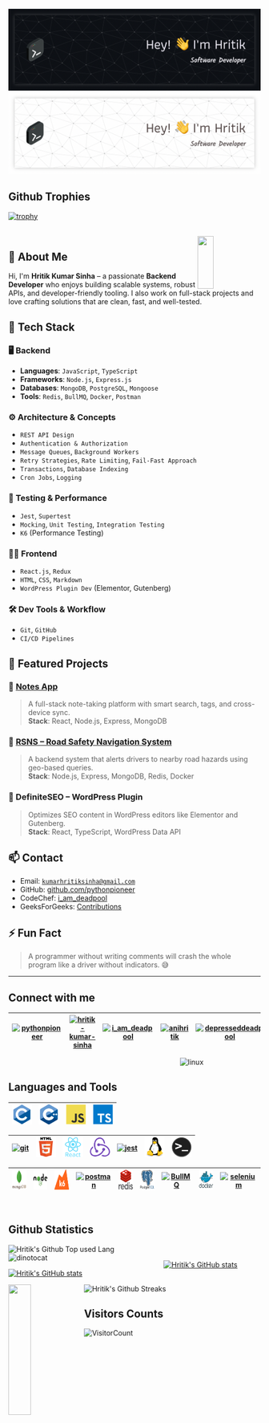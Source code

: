 ![github-header](./dr.png#gh-dark-mode-only)
![github-header](./lt.png#gh-light-mode-only)


## Github Trophies
[![trophy](https://github-profile-trophy.vercel.app/?username=pythonpioneer&theme=onedark&no-bg=true&margin-w=4)](https://github.com/pythonpioneer) 

<br>

<img src="https://github.com/pythonpioneer/pythonpioneer/assets/85961247/b1aecb58-1bfe-4e1f-b36b-bb221fab5af6" align="right" width="25%" height="105vh">

## 📌 About Me

Hi, I'm **Hritik Kumar Sinha** – a passionate **Backend Developer** who enjoys building scalable systems, robust APIs, and developer-friendly tooling. I also work on full-stack projects and love crafting solutions that are clean, fast, and well-tested.

## 💬 Tech Stack

### 🖥️ Backend
- **Languages**: `JavaScript`, `TypeScript`
- **Frameworks**: `Node.js`, `Express.js`
- **Databases**: `MongoDB`, `PostgreSQL`, `Mongoose`
- **Tools**: `Redis`, `BullMQ`, `Docker`, `Postman`

### ⚙️ Architecture & Concepts
- `REST API Design`
- `Authentication & Authorization`
- `Message Queues`, `Background Workers`
- `Retry Strategies`, `Rate Limiting`, `Fail-Fast Approach`
- `Transactions`, `Database Indexing`
- `Cron Jobs`, `Logging`

### 🧪 Testing & Performance
- `Jest`, `Supertest`
- `Mocking`, `Unit Testing`, `Integration Testing`
- `K6` (Performance Testing)

### 🧑‍💻 Frontend
- `React.js`, `Redux`
- `HTML`, `CSS`, `Markdown`
- `WordPress Plugin Dev` (Elementor, Gutenberg)

### 🛠️ Dev Tools & Workflow
- `Git`, `GitHub`
- `CI/CD Pipelines`

## 📁 Featured Projects

### 🔹 [Notes App](https://github.com/pythonpioneer/my-notes-frontend)
> A full-stack note-taking platform with smart search, tags, and cross-device sync.  
**Stack**: React, Node.js, Express, MongoDB

### 🔹 [RSNS – Road Safety Navigation System](https://github.com/pythonpioneer/RSNS)
> A backend system that alerts drivers to nearby road hazards using geo-based queries.  
**Stack**: Node.js, Express, MongoDB, Redis, Docker

### 🔹 DefiniteSEO – WordPress Plugin
> Optimizes SEO content in WordPress editors like Elementor and Gutenberg.  
**Stack**: React, TypeScript, WordPress Data API

## 📫 Contact

- Email: [`kumarhritiksinha@gmail.com`](mailto:kumarhritiksinha@gmail.com)  
- GitHub: [github.com/pythonpioneer](https://github.com/pythonpioneer)  
- CodeChef: [i_am_deadpool](https://www.codechef.com/users/i_am_deadpool)  
- GeeksForGeeks: [Contributions](https://www.geeksforgeeks.org/user/pythonpioneer/contributions/)

## ⚡ Fun Fact  
> A programmer without writing comments will crash the whole program like a driver without indicators. 😅
---

## Connect with me

| <a href="https://twitter.com/_h_r_k__" target="blank"><img align="center" src="https://raw.githubusercontent.com/rahuldkjain/github-profile-readme-generator/master/src/images/icons/Social/twitter.svg" alt="pythonpioneer" height="30" width="40" /></a> | <a href="https://linkedin.com/in/hritik-kumar-sinha" target="blank"><img align="center" src="https://raw.githubusercontent.com/rahuldkjain/github-profile-readme-generator/master/src/images/icons/Social/linked-in-alt.svg" alt="hritik-kumar-sinha" height="30" width="40" /></a> | <a href="https://www.codechef.com/users/i_am_deadpool" target="blank"><img align="center" src="https://img.icons8.com/fluency/48/codechef.png" alt="i_am_deadpool" height="30" width="40" /></a> | <a href="https://www.hackerrank.com/anihritik" target="blank"><img align="center" src="https://raw.githubusercontent.com/rahuldkjain/github-profile-readme-generator/master/src/images/icons/Social/hackerrank.svg" alt="anihritik" height="30" width="40" /></a> | <a href="https://auth.geeksforgeeks.org/user/depresseddeadpool" target="blank"><img align="center" src="https://raw.githubusercontent.com/rahuldkjain/github-profile-readme-generator/master/src/images/icons/Social/geeks-for-geeks.svg" alt="depresseddeadpool" height="30" width="40" /></a>
|---|---|---|---|---|
<img src="https://github.com/pythonpioneer/pythonpioneer/assets/85961247/5dcb5477-60fc-4f66-9032-242541485d2c" alt="linux" align="right" style="margin-right: 10px;" width="30%" />

<br>

## Languages and Tools

| <a href="https://www.cprogramming.com/" target="_blank" rel="noreferrer"> <img src="https://raw.githubusercontent.com/devicons/devicon/master/icons/c/c-original.svg" alt="c" width="40" height="40"/> </a>  |  <a href="https://www.w3schools.com/cpp/" target="_blank" rel="noreferrer"> <img src="https://raw.githubusercontent.com/devicons/devicon/master/icons/cplusplus/cplusplus-original.svg" alt="cplusplus" width="40" height="40"/> </a> | <a href="https://developer.mozilla.org/en-US/docs/Web/JavaScript" target="_blank" rel="noreferrer"> <img src="https://raw.githubusercontent.com/devicons/devicon/master/icons/javascript/javascript-original.svg" alt="JS" width="40" height="40"/> </a>  | <a href="https://www.typescriptlang.org/" target="_blank" rel="noreferrer"> <img src="https://raw.githubusercontent.com/devicons/devicon/master/icons/typescript/typescript-original.svg" alt="TS" width="40" height="40"/> </a> | 
|---|---|---|---|

| <a href="https://git-scm.com/" target="_blank" rel="noreferrer"> <img src="https://www.vectorlogo.zone/logos/git-scm/git-scm-icon.svg" alt="git" width="40" height="40"/> </a> | <a href="https://www.w3.org/html/" target="_blank" rel="noreferrer"> <img src="https://raw.githubusercontent.com/devicons/devicon/master/icons/html5/html5-original-wordmark.svg" alt="html5" width="40" height="40"/> </a> | <a href="https://reactjs.org/" target="_blank" rel="noreferrer"> <img src="https://raw.githubusercontent.com/devicons/devicon/master/icons/react/react-original-wordmark.svg" alt="React.js" width="40" height="40"/> </a> | <a href="https://redux.js.org" target="_blank" rel="noreferrer"> <img src="https://raw.githubusercontent.com/devicons/devicon/master/icons/redux/redux-original.svg" alt="redux" width="40" height="40"/> </a> | <a href="https://jestjs.io" target="_blank" rel="noreferrer"> <img src="https://www.vectorlogo.zone/logos/jestjsio/jestjsio-icon.svg" alt="jest" width="40" height="40"/> </a> | <a href="https://www.linux.org/" target="_blank" rel="noreferrer"> <img src="https://raw.githubusercontent.com/devicons/devicon/master/icons/linux/linux-original.svg" alt="linux" width="40" height="40"/> </a> | <img height="40" width="40" src="https://raw.githubusercontent.com/github/explore/80688e429a7d4ef2fca1e82350fe8e3517d3494d/topics/terminal/terminal.png"> |
|---|---|---|---|---|---|---|

| <a href="https://www.mongodb.com/" target="_blank" rel="noreferrer"> <img src="https://raw.githubusercontent.com/devicons/devicon/master/icons/mongodb/mongodb-original-wordmark.svg" alt="mongodb" width="40" height="40"/> </a> | <a href="https://nodejs.org" target="_blank" rel="noreferrer"> <img src="https://raw.githubusercontent.com/devicons/devicon/master/icons/nodejs/nodejs-original-wordmark.svg" alt="nodejs" width="40" height="40"/> </a> | <a href="https://k6.io/" target="_blank" rel="noreferrer"><img src="https://raw.githubusercontent.com/grafana/k6/master/assets/logo.svg" alt="K6" width="40" height="40"/></a> | <a href="https://postman.com" target="_blank" rel="noreferrer"> <img src="https://www.vectorlogo.zone/logos/getpostman/getpostman-icon.svg" alt="postman" width="40" height="40"/> </a> | <a href="https://redis.io/" target="_blank" rel="noreferrer"><img src="https://raw.githubusercontent.com/devicons/devicon/master/icons/redis/redis-original-wordmark.svg" alt="Redis" width="40" height="40"/></a> | <a href="https://www.postgresql.org/" target="_blank" rel="noreferrer"><img src="https://raw.githubusercontent.com/devicons/devicon/master/icons/postgresql/postgresql-original-wordmark.svg" alt="PostgreSQL" width="40" height="40"/></a> | <a href="https://bullmq.io/" target="_blank" rel="noreferrer"><img src="https://user-images.githubusercontent.com/95200/143832033-32e868df-f3b0-4251-97fb-c64809a43d36.png" alt="BullMQ" width="70" height="40"/></a> | <a href="https://www.docker.com/" target="_blank" rel="noreferrer"><img src="https://raw.githubusercontent.com/devicons/devicon/master/icons/docker/docker-original-wordmark.svg" alt="Docker" width="40" height="40"/></a> | <a href="https://www.selenium.dev" target="_blank" rel="noreferrer"> <img src="https://raw.githubusercontent.com/detain/svg-logos/780f25886640cef088af994181646db2f6b1a3f8/svg/selenium-logo.svg" alt="selenium" width="40" height="40"/> </a> | 
|---|---|---|---|---|---|---|---|---|
</p>

<br>

## Github Statistics

![Hritik's Github Top used Lang](https://github-readme-stats-mu-virid.vercel.app/api/top-langs?username=pythonpioneer&show_icons=true_color=fff&icon_color=79ff97&text_color=9f9f9f&theme=transparent)<img src="https://github.com/pythonpioneer/pythonpioneer/assets/85961247/c9a3a801-c90e-4b61-9d94-977983f5e97c" alt="dinotocat" style="float: left; margin-right: 10px;" width="300" />


[![Hritik's GitHub stats](https://readmestats.999857.xyz/api?username=pythonpioneer\&show_icons=true\&theme=dark#gh-dark-mode-only)](https://github.com/pythonpioneer/github-readme-stats#responsive-card-theme#gh-dark-mode-only)
[![Hritik's GitHub stats](https://readmestats.999857.xyz/api?username=pythonpioneer\&show_icons=true\&theme=default#gh-light-mode-only)](https://github.com/pythonpioneer/github-readme-stats#responsive-card-theme#gh-light-mode-only)


![Hritik's Github Streaks](https://github-readme-streak-stats-2.vercel.app/?user=pythonpioneer&show_icons=true_color=fff&theme=transparent)
<img src="https://github.com/pythonpioneer/pythonpioneer/assets/85961247/8402a133-d89d-42af-bc86-6942521fde28" width="30%" height="260vh" style="float: left;">


## Visitors Counts

![VisitorCount](https://profile-counter.glitch.me/pythonpioneer/count.svg)
